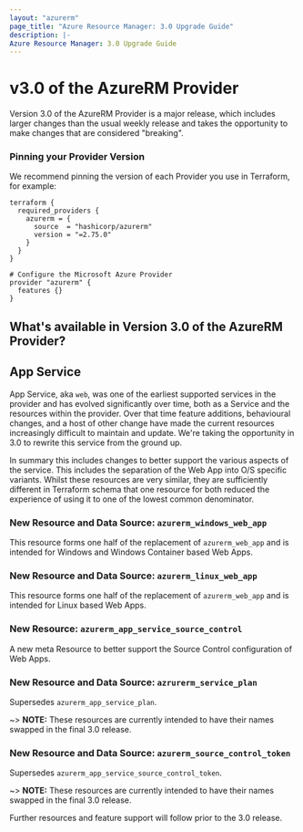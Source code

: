 ```yaml
---
layout: "azurerm"
page_title: "Azure Resource Manager: 3.0 Upgrade Guide"
description: |-
Azure Resource Manager: 3.0 Upgrade Guide
---
```


# v3.0 of the AzureRM Provider

Version 3.0 of the AzureRM Provider is a major release, which includes larger changes than the usual weekly release and takes the opportunity to make changes that are considered "breaking".


### Pinning your Provider Version

We recommend pinning the version of each Provider you use in Terraform, for example:

```hcl
terraform {
  required_providers {
    azurerm = {
      source  = "hashicorp/azurerm"
      version = "=2.75.0"
    }
  }
}

# Configure the Microsoft Azure Provider
provider "azurerm" {
  features {}
}
```

## What's available in Version 3.0 of the AzureRM Provider?


## App Service

App Service, aka `web`, was one of the earliest supported services in the provider and has evolved significantly over time, both as a Service and the resources within the provider. Over that time feature additions, behavioural changes, and a host of other change have made the current resources increasingly difficult to maintain and update. We're taking the opportunity in 3.0 to rewrite this service from the ground up.    

In summary this includes changes to better support the various aspects of the service. This includes the separation of the Web App into O/S specific variants. Whilst these resources are very similar, they are sufficiently different in Terraform schema that one resource for both reduced the experience of using it to one of the lowest common denominator. 

### New Resource and Data Source: `azurerm_windows_web_app`

This resource forms one half of the replacement of `azurerm_web_app` and is intended for Windows and Windows Container based Web Apps.

### New Resource and Data Source: `azurerm_linux_web_app`

This resource forms one half of the replacement of `azurerm_web_app` and is intended for Linux based Web Apps.

### New Resource: `azurerm_app_service_source_control`

A new meta Resource to better support the Source Control configuration of Web Apps.

### New Resource and Data Source: `azrurerm_service_plan`

Supersedes `azurerm_app_service_plan`.

~> **NOTE:** These resources are currently intended to have their names swapped in the final 3.0 release.  

### New Resource and Data Source: `azurerm_source_control_token`
Supersedes `azurerm_app_service_source_control_token`.

~> **NOTE:** These resources are currently intended to have their names swapped in the final 3.0 release.

Further resources and feature support will follow prior to the 3.0 release. 